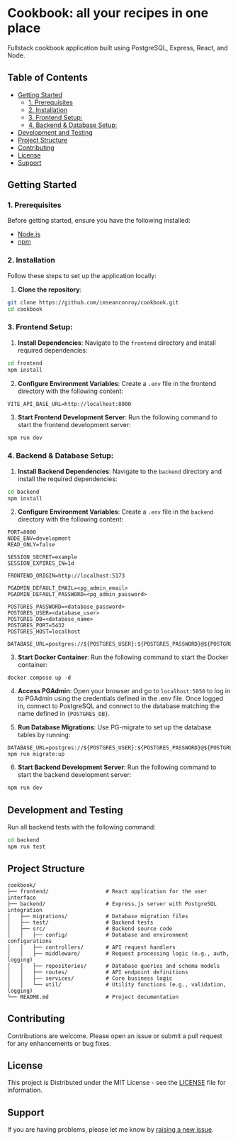 # Cookbook: all your recipes in one place

Fullstack cookbook application built using PostgreSQL, Express, React, and Node.

## Table of Contents

- [Getting Started](#getting-started)
    - [1. Prerequisites](#1-prerequisites)
    - [2. Installation](#2-installation)
    - [3. Frontend Setup:](#3-frontend-setup)
    - [4. Backend \& Database Setup:](#4-backend--database-setup)
- [Development and Testing](#development-and-testing)
- [Project Structure](#project-structure)
- [Contributing](#contributing)
- [License](#license)
- [Support](#support)

## Getting Started

### 1. Prerequisites
Before getting started, ensure you have the following installed:
- [Node.js](https://nodejs.org/)
- [npm](https://www.npmjs.com/)

### 2. Installation

Follow these steps to set up the application locally:

1. **Clone the repository**:

```bash
git clone https://github.com/imseanconroy/cookbook.git
cd cookbook
```

### 3. Frontend Setup:

  1. **Install Dependencies**: Navigate to the `frontend` directory and install required dependencies:
  ```bash
  cd frontend
  npm install
  ```

  2. **Configure Environment Variables**: Create a `.env` file in the frontend directory with the following content:
  ```env
  VITE_API_BASE_URL=http://localhost:8000
  ```

  3. **Start Frontend Development Server**: Run the following command to start the frontend development server:
  ```bash
  npm run dev
  ```

### 4. Backend & Database Setup:

  1. **Install Backend Dependencies**: Navigate to the `backend` directory and install the required dependencies:
  ```bash
  cd backend
  npm install
  ```

  2. **Configure Environment Variables**: Create a `.env` file in the `backend` directory with the following content:
  ```env
  PORT=8000
  NODE_ENV=development
  READ_ONLY=false

  SESSION_SECRET=example
  SESSION_EXPIRES_IN=1d

  FRONTEND_ORIGIN=http://localhost:5173

  PGADMIN_DEFAULT_EMAIL=<pg_admin_email>
  PGADMIN_DEFAULT_PASSWORD=<pg_admin_password>

  POSTGRES_PASSWORD=<database_password>
  POSTGRES_USER=<database_user>
  POSTGRES_DB=<database_name>
  POSTGRES_PORT=5432
  POSTGRES_HOST=localhost

  DATABASE_URL=postgres://${POSTGRES_USER}:${POSTGRES_PASSWORD}@${POSTGRES_HOST}:${POSTGRES_PORT}/${POSTGRES_DB}
  ```

  3. **Start Docker Container**: Run the following command to start the Docker container:
  ```env
  docker compose up -d
  ```
   
  4. **Access PGAdmin**: Open your browser and go to `localhost:5050` to log in to PGAdmin using the credentials defined in the .env file. Once logged in, connect to PostgreSQL and connect to the database matching the name defined in `{POSTGRES_DB}`.
   
  5. **Run Database Migrations**: Use PG-migrate to set up the database tables by running:
  ```
  DATABASE_URL=postgres://${POSTGRES_USER}:${POSTGRES_PASSWORD}@${POSTGRES_HOST}:${POSTGRES_PORT}/${POSTGRES_DB} npm run migrate:up
  ```

  6. **Start Backend Development Server**: Run the following command to start the backend development server:
  ```bash
  npm run dev
  ```

## Development and Testing

Run all backend tests with the following command:
```bash
cd backend
npm run test
```

## Project Structure

```
cookbook/
├── frontend/                  # React application for the user interface
├── backend/                   # Express.js server with PostgreSQL integration
│   ├── migrations/            # Database migration files
│   ├── test/                  # Backend tests
│   ├── src/                   # Backend source code
│   │   ├── config/            # Database and environment configurations
│   │   ├── controllers/       # API request handlers
│   │   ├── middleware/        # Request processing logic (e.g., auth, logging)
│   │   ├── repositories/      # Database queries and schema models
│   │   ├── routes/            # API endpoint definitions
│   │   ├── services/          # Core business logic
│   │   └── util/              # Utility functions (e.g., validation, logging)
└── README.md                  # Project documentation
```

## Contributing

Contributions are welcome. Please open an issue or submit a pull request for any enhancements or bug fixes.

## License

This project is Distributed under the MIT License - see the [LICENSE](LICENSE) file for information.

## Support

If you are having problems, please let me know by [raising a new issue](https://github.com/ImSeanConroy/cookbook/issues/new/choose).
